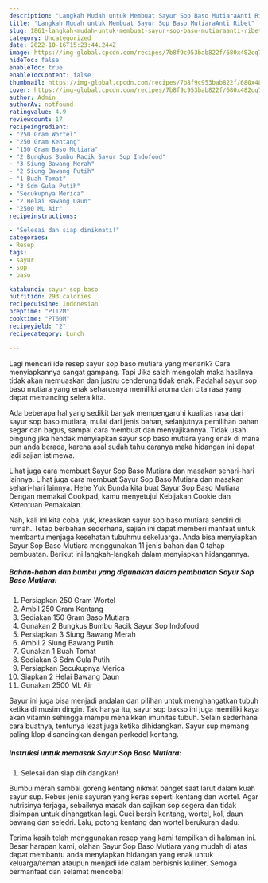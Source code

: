 ```yaml
---
description: "Langkah Mudah untuk Membuat Sayur Sop Baso MutiaraAnti Ribet"
title: "Langkah Mudah untuk Membuat Sayur Sop Baso MutiaraAnti Ribet"
slug: 1861-langkah-mudah-untuk-membuat-sayur-sop-baso-mutiaraanti-ribet
category: Uncategorized
date: 2022-10-16T15:23:44.244Z
image: https://img-global.cpcdn.com/recipes/7b8f9c953bab822f/680x482cq70/sayur-sop-baso-mutiara-foto-resep-utama.jpg
hideToc: false
enableToc: true
enableTocContent: false
thumbnail: https://img-global.cpcdn.com/recipes/7b8f9c953bab822f/680x482cq70/sayur-sop-baso-mutiara-foto-resep-utama.jpg
cover: https://img-global.cpcdn.com/recipes/7b8f9c953bab822f/680x482cq70/sayur-sop-baso-mutiara-foto-resep-utama.jpg
author: Admin
authorAv: notfound
ratingvalue: 4.9
reviewcount: 17
recipeingredient:
- "250 Gram Wortel"
- "250 Gram Kentang"
- "150 Gram Baso Mutiara"
- "2 Bungkus Bumbu Racik Sayur Sop Indofood"
- "3 Siung Bawang Merah"
- "2 Siung Bawang Putih"
- "1 Buah Tomat"
- "3 Sdm Gula Putih"
- "Secukupnya Merica"
- "2 Helai Bawang Daun"
- "2500 ML Air"
recipeinstructions:

- "Selesai dan siap dinikmati!"
categories:
- Resep
tags:
- sayur
- sop
- baso

katakunci: sayur sop baso 
nutrition: 293 calories
recipecuisine: Indonesian
preptime: "PT12M"
cooktime: "PT60M"
recipeyield: "2"
recipecategory: Lunch

---
```



Lagi mencari ide resep sayur sop baso mutiara yang menarik? Cara menyiapkannya sangat gampang. Tapi Jika salah mengolah maka hasilnya tidak akan memuaskan dan justru cenderung tidak enak. Padahal sayur sop baso mutiara yang enak seharusnya memiliki aroma dan cita rasa yang dapat memancing selera kita.


Ada beberapa hal yang sedikit banyak mempengaruhi kualitas rasa dari sayur sop baso mutiara, mulai dari jenis bahan, selanjutnya pemilihan bahan segar dan bagus, sampai cara membuat dan menyajikannya. Tidak usah bingung jika hendak menyiapkan sayur sop baso mutiara yang enak di mana pun anda berada, karena asal sudah tahu caranya maka hidangan ini dapat jadi sajian istimewa.

Lihat juga cara membuat Sayur Sop Baso Mutiara dan masakan sehari-hari lainnya. Lihat juga cara membuat Sayur Sop Baso Mutiara dan masakan sehari-hari lainnya. Hehe Yuk Bunda kita buat Sayur Sop Baso Mutiara Dengan memakai Cookpad, kamu menyetujui Kebijakan Cookie dan Ketentuan Pemakaian.


Nah, kali ini kita coba, yuk, kreasikan sayur sop baso mutiara sendiri di rumah. Tetap berbahan sederhana, sajian ini dapat memberi manfaat untuk membantu menjaga kesehatan tubuhmu sekeluarga. Anda bisa menyiapkan Sayur Sop Baso Mutiara menggunakan 11 jenis bahan dan 0 tahap pembuatan. Berikut ini langkah-langkah dalam menyiapkan hidangannya.

<!--inarticleads1-->

##### Bahan-bahan dan bumbu yang digunakan dalam pembuatan Sayur Sop Baso Mutiara:

1. Persiapkan 250 Gram Wortel
1. Ambil 250 Gram Kentang
1. Sediakan 150 Gram Baso Mutiara
1. Gunakan 2 Bungkus Bumbu Racik Sayur Sop Indofood
1. Persiapkan 3 Siung Bawang Merah
1. Ambil 2 Siung Bawang Putih
1. Gunakan 1 Buah Tomat
1. Sediakan 3 Sdm Gula Putih
1. Persiapkan Secukupnya Merica
1. Siapkan 2 Helai Bawang Daun
1. Gunakan 2500 ML Air


Sayur ini juga bisa menjadi andalan dan pilihan untuk menghangatkan tubuh ketika di musim dingin. Tak hanya itu, sayur sop bakso ini juga memiliki kaya akan vitamin sehingga mampu menaikkan imunitas tubuh. Selain sederhana cara buatnya, tentunya lezat juga ketika dihidangkan. Sayur sup memang paling klop disandingkan dengan perkedel kentang. 

<!--inarticleads2-->

##### Instruksi untuk memasak Sayur Sop Baso Mutiara:


1. Selesai dan siap dihidangkan!

Bumbu merah sambal goreng kentang nikmat banget saat larut dalam kuah sayur sup. Rebus jenis sayuran yang keras seperti kentang dan wortel. Agar nutrisinya terjaga, sebaiknya masak dan sajikan sop segera dan tidak disimpan untuk dihangatkan lagi. Cuci bersih kentang, wortel, kol, daun bawang dan seledri. Lalu, potong kentang dan wortel berukuran dadu. 

Terima kasih telah menggunakan resep yang kami tampilkan di halaman ini. Besar harapan kami, olahan Sayur Sop Baso Mutiara yang mudah di atas dapat membantu anda menyiapkan hidangan yang enak untuk keluarga/teman ataupun menjadi ide dalam berbisnis kuliner. Semoga bermanfaat dan selamat mencoba!
